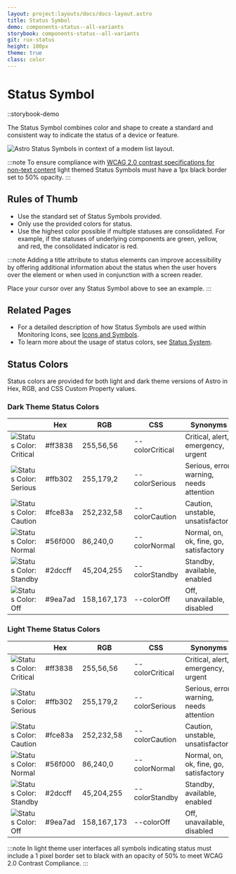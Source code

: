 ```yaml
---
layout: project:layouts/docs/docs-layout.astro
title: Status Symbol
demo: components-status--all-variants
storybook: components-status--all-variants
git: rux-status
height: 100px
theme: true
class: color
---
```


# Status Symbol

::storybook-demo

The Status Symbol combines color and shape to create a standard and consistent way to indicate the status of a device or feature.

![Astro Status Symbols in context of a modem list layout.](/img/components/icons-symbols-modems.png "Astro Status Symbols in context of a modem list layout.")

:::note
To ensure compliance with [WCAG 2.0 contrast specifications for non-text content](https://www.w3.org/WAI/standards-guidelines/wcag/new-in-21/#1411-non-text-contrast-aa) light themed Status Symbols must have a 1px black border set to 50% opacity.
:::

## Rules of Thumb

- Use the standard set of Status Symbols provided.
- Only use the provided colors for status.
- Use the highest color possible if multiple statuses are consolidated. For example, if the statuses of underlying components are green, yellow, and red, the consolidated indicator is red.

:::note
Adding a title attribute to status elements can improve accessibility by offering additional information about the status when the user hovers over the element or when used in conjunction with a screen reader.

Place your cursor over any Status Symbol above to see an example.
:::

## Related Pages

- For a detailed description of how Status Symbols are used within Monitoring Icons, see [Icons and Symbols](/components/icons-and-symbols).
- To learn more about the usage of status colors, see [Status System](/patterns/status-system).

## Status Colors

Status colors are provided for both light and dark theme versions of Astro in Hex, RGB, and CSS Custom Property values.

### Dark Theme Status Colors

|                                                              | Hex     | RGB         | CSS             | Synonyms                                 |
| ------------------------------------------------------------ | ------- | ----------- | --------------- | ---------------------------------------- |
| ![Status Color: Critical ](/img/swatches/critical__dark.svg) | #ff3838 | 255,56,56   | --colorCritical | Critical, alert, emergency, urgent       |
| ![Status Color: Serious ](/img/swatches/serious__dark.svg)   | #ffb302 | 255,179,2   | --colorSerious  | Serious, error, warning, needs attention |
| ![Status Color: Caution ](/img/swatches/caution__dark.svg)   | #fce83a | 252,232,58  | --colorCaution  | Caution, unstable, unsatisfactory        |
| ![Status Color: Normal ](/img/swatches/normal__dark.svg)     | #56f000 | 86,240,0    | --colorNormal   | Normal, on, ok, fine, go, satisfactory   |
| ![Status Color: Standby ](/img/swatches/standby__dark.svg)   | #2dccff | 45,204,255  | --colorStandby  | Standby, available, enabled              |
| ![Status Color: Off ](/img/swatches/off__dark.svg)           | #9ea7ad | 158,167,173 | --colorOff      | Off, unavailable, disabled               |

### Light Theme Status Colors

|                                                               | Hex     | RGB         | CSS             | Synonyms                                 |
| ------------------------------------------------------------- | ------- | ----------- | --------------- | ---------------------------------------- |
| ![Status Color: Critical ](/img/swatches/critical__light.svg) | #ff3838 | 255,56,56   | --colorCritical | Critical, alert, emergency, urgent       |
| ![Status Color: Serious ](/img/swatches/serious__light.svg)   | #ffb302 | 255,179,2   | --colorSerious  | Serious, error, warning, needs attention |
| ![Status Color: Caution ](/img/swatches/caution__light.svg)   | #fce83a | 252,232,58  | --colorCaution  | Caution, unstable, unsatisfactory        |
| ![Status Color: Normal ](/img/swatches/normal__light.svg)     | #56f000 | 86,240,0    | --colorNormal   | Normal, on, ok, fine, go, satisfactory   |
| ![Status Color: Standby ](/img/swatches/standby__light.svg)   | #2dccff | 45,204,255  | --colorStandby  | Standby, available, enabled              |
| ![Status Color: Off ](/img/swatches/off__light.svg)           | #9ea7ad | 158,167,173 | --colorOff      | Off, unavailable, disabled               |

:::note
In light theme user interfaces all symbols indicating status must include a 1 pixel border set to black with an opacity of 50% to meet WCAG 2.0 Contrast Compliance.
:::
